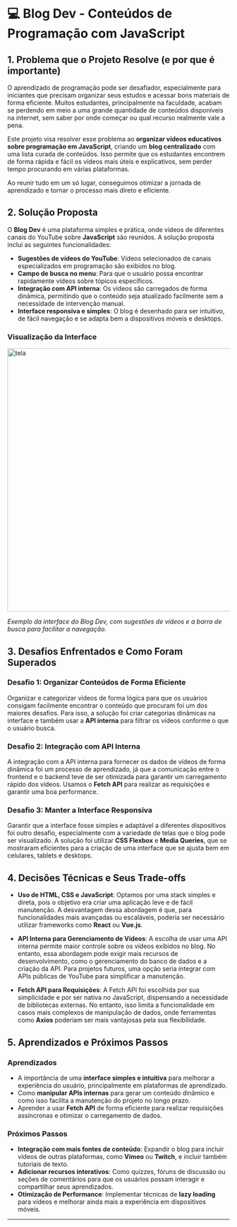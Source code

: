 # 💻 Blog Dev - Conteúdos de Programação com JavaScript

## 1. Problema que o Projeto Resolve (e por que é importante)

O aprendizado de programação pode ser desafiador, especialmente para iniciantes que precisam organizar seus estudos e acessar bons materiais de forma eficiente. Muitos estudantes, principalmente na faculdade, acabam se perdendo em meio a uma grande quantidade de conteúdos disponíveis na internet, sem saber por onde começar ou qual recurso realmente vale a pena.

Este projeto visa resolver esse problema ao **organizar vídeos educativos sobre programação em JavaScript**, criando um **blog centralizado** com uma lista curada de conteúdos. Isso permite que os estudantes encontrem de forma rápida e fácil os vídeos mais úteis e explicativos, sem perder tempo procurando em várias plataformas. 

Ao reunir tudo em um só lugar, conseguimos otimizar a jornada de aprendizado e tornar o processo mais direto e eficiente.

## 2. Solução Proposta

O **Blog Dev** é uma plataforma simples e prática, onde vídeos de diferentes canais do YouTube sobre **JavaScript** são reunidos. A solução proposta inclui as seguintes funcionalidades:

- **Sugestões de vídeos do YouTube**: Vídeos selecionados de canais especializados em programação são exibidos no blog.
- **Campo de busca no menu**: Para que o usuário possa encontrar rapidamente vídeos sobre tópicos específicos.
- **Integração com API interna**: Os vídeos são carregados de forma dinâmica, permitindo que o conteúdo seja atualizado facilmente sem a necessidade de intervenção manual.
- **Interface responsiva e simples**: O blog é desenhado para ser intuitivo, de fácil navegação e se adapta bem a dispositivos móveis e desktops.

### Visualização da Interface

<img width="872" height="595" alt="tela" src="https://github.com/user-attachments/assets/818061bd-90de-4e28-af6a-12e5f8526e16" />

*Exemplo da interface do Blog Dev, com sugestões de vídeos e a barra de busca para facilitar a navegação.*

## 3. Desafios Enfrentados e Como Foram Superados

### Desafio 1: Organizar Conteúdos de Forma Eficiente
Organizar e categorizar vídeos de forma lógica para que os usuários consigam facilmente encontrar o conteúdo que procuram foi um dos maiores desafios. Para isso, a solução foi criar categorias dinâmicas na interface e também usar a **API interna** para filtrar os vídeos conforme o que o usuário busca.

### Desafio 2: Integração com API Interna
A integração com a API interna para fornecer os dados de vídeos de forma dinâmica foi um processo de aprendizado, já que a comunicação entre o frontend e o backend teve de ser otimizada para garantir um carregamento rápido dos vídeos. Usamos o **Fetch API** para realizar as requisições e garantir uma boa performance.

### Desafio 3: Manter a Interface Responsiva
Garantir que a interface fosse simples e adaptável a diferentes dispositivos foi outro desafio, especialmente com a variedade de telas que o blog pode ser visualizado. A solução foi utilizar **CSS Flexbox** e **Media Queries**, que se mostraram eficientes para a criação de uma interface que se ajusta bem em celulares, tablets e desktops.

## 4. Decisões Técnicas e Seus Trade-offs

- **Uso de HTML, CSS e JavaScript**: Optamos por uma stack simples e direta, pois o objetivo era criar uma aplicação leve e de fácil manutenção. A desvantagem dessa abordagem é que, para funcionalidades mais avançadas ou escaláveis, poderia ser necessário utilizar frameworks como **React** ou **Vue.js**.
  
- **API Interna para Gerenciamento de Vídeos**: A escolha de usar uma API interna permite maior controle sobre os vídeos exibidos no blog. No entanto, essa abordagem pode exigir mais recursos de desenvolvimento, como o gerenciamento do banco de dados e a criação da API. Para projetos futuros, uma opção seria integrar com APIs públicas de YouTube para simplificar a manutenção.

- **Fetch API para Requisições**: A Fetch API foi escolhida por sua simplicidade e por ser nativa no JavaScript, dispensando a necessidade de bibliotecas externas. No entanto, isso limita a funcionalidade em casos mais complexos de manipulação de dados, onde ferramentas como **Axios** poderiam ser mais vantajosas pela sua flexibilidade.

## 5. Aprendizados e Próximos Passos

### Aprendizados

- A importância de uma **interface simples e intuitiva** para melhorar a experiência do usuário, principalmente em plataformas de aprendizado.
- Como **manipular APIs internas** para gerar um conteúdo dinâmico e como isso facilita a manutenção do projeto no longo prazo.
- Aprender a usar **Fetch API** de forma eficiente para realizar requisições assíncronas e otimizar o carregamento de dados.

### Próximos Passos

- **Integração com mais fontes de conteúdo**: Expandir o blog para incluir vídeos de outras plataformas, como **Vimeo** ou **Twitch**, e incluir também tutoriais de texto.
- **Adicionar recursos interativos**: Como quizzes, fóruns de discussão ou seções de comentários para que os usuários possam interagir e compartilhar seus aprendizados.
- **Otimização de Performance**: Implementar técnicas de **lazy loading** para vídeos e melhorar ainda mais a experiência em dispositivos móveis.

---

